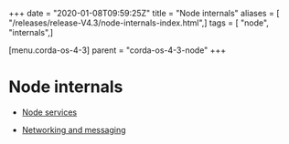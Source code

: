 +++
date = "2020-01-08T09:59:25Z"
title = "Node internals"
aliases = [ "/releases/release-V4.3/node-internals-index.html",]
tags = [ "node", "internals",]

[menu.corda-os-4-3]
parent = "corda-os-4-3-node"
+++


# Node internals


* [Node services](node-services.md)

* [Networking and messaging](messaging.md)



